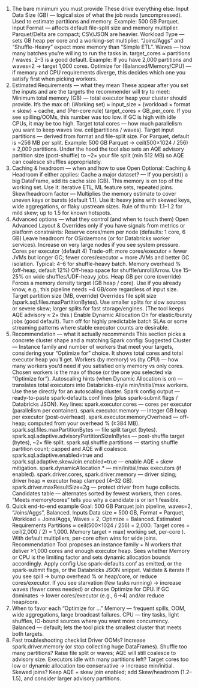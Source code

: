 1) The bare minimum you must provide
These drive everything else:
Input Data Size (GB) — logical size of what the job reads (uncompressed).
Used to estimate partitions and memory.
Example: 500 GB Parquet.
Input Format — affects default file-split size and memory multiplier.
Parquet/Delta are compact; CSV/JSON are heavier.
Workload Type — sets GB heap per core and a working-set multiplier.
“Joins/Aggs” and “Shuffle-Heavy” expect more memory than “Simple ETL”.
Waves — how many batches you’re willing to run the tasks in.
target_cores ≈ partitions / waves. 2–3 is a good default.
Example: If you have 2,000 partitions and waves=2 → target 1,000 cores.
Optimize for (Balanced/Memory/CPU) — if memory and CPU requirements diverge, this decides which one you satisfy first when picking workers.
2) Estimated Requirements — what they mean
These appear after you set the inputs and are the targets the recommender will try to meet:
Minimum total memory (GB) — total executor heap your cluster should provide.
It’s the max of:
(Working set) ≈ input_size × (workload × format × skew) + cache, and
(Per-core rule) target_cores × GB_per_core.
If you see spilling/OOMs, this number was too low. If GC is high with idle CPUs, it may be too high.
Target total cores — how much parallelism you want to keep waves low.
ceil(partitions / waves).
Target input partitions — derived from format and file-split size.
For Parquet, default is ~256 MB per split.
Example: 500 GB Parquet → ceil(500×1024 / 256) = 2,000 partitions.
Under the hood the tool also sets an AQE advisory partition size (post-shuffle) to ~2× your file split (min 512 MB) so AQE can coalesce shuffles appropriately.
3) Caching & headroom — when and how to use
Open Optional: Caching & Headroom if either applies:
Cache a major dataset? — If you persist() a big DataFrame, add its cache size (GB). This memory is on top of the working set.
Use it: iterative ETL, ML feature sets, repeated joins.
Skew/headroom factor — Multiplies the memory estimate to cover uneven keys or bursts (default 1.1).
Use it: heavy joins with skewed keys, wide aggregations, or flaky upstream sizes.
Rule of thumb: 1.1–1.2 for mild skew; up to 1.5 for known hotspots.
4) Advanced options — what they control (and when to touch them)
Open Advanced Layout & Overrides only if you have signals from metrics or platform constraints:
Reserve cores/mem per node (defaults: 1 core, 6 GB)
Leave headroom for OS/daemons (or for Databricks worker services). Increase on very large nodes if you see system pressure.
Cores per executor (default 4)
Trade-off: more cores/executor = fewer JVMs but longer GC; fewer cores/executor = more JVMs and better GC isolation.
Typical: 4–6 for shuffle-heavy batch.
Memory overhead % (off-heap, default 12%)
Off-heap space for shuffle/unroll/Arrow. Use 15–25% on wide shuffles/UDF-heavy jobs.
Heap GB per core (override)
Forces a memory density target (GB heap / core). Use if you already know, e.g., this pipeline needs ~4 GB/core regardless of input size.
Target partition size (MB, override)
Overrides file split size (spark.sql.files.maxPartitionBytes).
Use smaller splits for slow sources or severe skew; larger splits for fast storage/engines. (The tool keeps AQE advisory ≈ 2× this.)
Enable Dynamic Allocation
On for elastic/bursty jobs (good default). Turn off for highly predictable batch SLAs or some streaming patterns where stable executor counts are desirable.
5) Recommendation — what it actually recommends
This section picks a concrete cluster shape and a matching Spark config:
Suggested Cluster — Instance family and number of workers that meet your targets, considering your “Optimize for” choice.
It shows total cores and total executor heap you’ll get.
Workers (by memory) vs (by CPU) — how many workers you’d need if you satisfied only memory vs only cores.
Chosen workers is the max of those (or the one you selected via “Optimize for”).
Autoscaling hints (when Dynamic Allocation is on) — translates total executors into Databricks-style min/initial/max workers.
Use these directly for an autoscaling cluster.
Spark config output — ready-to-paste spark-defaults.conf lines (plus spark-submit flags / Databricks JSON). Key lines:
spark.executor.cores — cores per executor (parallelism per container).
spark.executor.memory — integer GB heap per executor (post-overhead).
spark.executor.memoryOverhead — off-heap; computed from your overhead % (≥384 MB).
spark.sql.files.maxPartitionBytes — file split target (bytes).
spark.sql.adaptive.advisoryPartitionSizeInBytes — post-shuffle target (bytes), ~2× file split.
spark.sql.shuffle.partitions — starting shuffle partition count; capped and AQE will coalesce.
spark.sql.adaptive.enabled=true and spark.sql.adaptive.skewJoin.enabled=true — enable AQE + skew mitigation.
spark.dynamicAllocation.* — min/initial/max executors (if enabled).
spark.driver.cores, spark.driver.memory — driver sizing; driver heap ≈ executor heap clamped (4–32 GB).
spark.driver.maxResultSize=2g — protect driver from huge collects.
Candidates table — alternates sorted by fewest workers, then cores.
“Meets memory/cores” tells you why a candidate is or isn’t feasible.
6) Quick end-to-end example
Goal: 500 GB Parquet join pipeline, waves=2, “Joins/Aggs”, Balanced.
Inputs
Data size = 500 GB, Format = Parquet, Workload = Joins/Aggs, Waves = 2, Optimize = Balanced.
Estimated Requirements
Partitions ≈ ceil(500×1024 / 256) = 2,000.
Target cores = ceil(2,000 / 2) = 1,000.
Memory target = max( working set, per-core ). With default multipliers, per-core often wins for wide joins.
Recommendation
Tool proposes an instance family + N workers that deliver ≥1,000 cores and enough executor heap.
Sees whether Memory or CPU is the limiting factor and sets dynamic allocation bounds accordingly.
Apply config
Use spark-defaults.conf as emitted, or the spark-submit flags, or the Databricks JSON snippet.
Validate & iterate
If you see spill → bump overhead % or heap/core, or reduce cores/executor.
If you see starvation (few tasks running) → increase waves (fewer cores needed) or choose Optimize for CPU.
If GC dominates → lower cores/executor (e.g., 6→4) and/or reduce heap/core.
7) When to favor each “Optimize for …”
Memory — frequent spills, OOM, wide aggregations, large broadcast failures.
CPU — tiny tasks, light shuffles, IO-bound sources where you want more concurrency.
Balanced — default; lets the tool pick the smallest cluster that meets both targets.
8) Fast troubleshooting checklist
Driver OOMs? Increase spark.driver.memory (or stop collecting huge DataFrames).
Shuffle too many partitions? Raise file split or waves; AQE will still coalesce to advisory size.
Executors idle with many partitions left? Target cores too low or dynamic allocation too conservative → increase min/initial.
Skewed joins? Keep AQE + skew join enabled; add Skew/headroom (1.2–1.5), and consider larger advisory partitions.